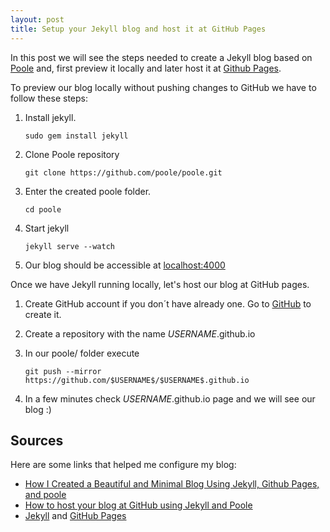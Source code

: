 ```yaml
---
layout: post
title: Setup your Jekyll blog and host it at GitHub Pages
---
```


In this post we will see the steps needed to create a Jekyll blog based on [Poole](http://getpoole.com/) and, first preview it locally and later host it at [Github Pages](https://pages.github.com/). 

To preview our blog locally without pushing changes to GitHub we have to follow these steps:

1. Install jekyll. 

	```
	sudo gem install jekyll
	```
2. Clone Poole repository

   ```
   git clone https://github.com/poole/poole.git
   ```
3. Enter the created poole folder.

   ```
   cd poole
   ```
4. Start jekyll
   
   ```
   jekyll serve --watch
   ```
5. Our blog should be accessible at [localhost:4000](http://localhost:4000)

Once we have Jekyll running locally, let's host our blog at GitHub pages. 

1. Create GitHub account if you don´t have already one. Go to [GitHub](www.github.com) to create it.

2. Create a repository with the name $USERNAME$.github.io

3. In our poole/ folder execute 

	```
	git push --mirror https://github.com/$USERNAME$/$USERNAME$.github.io
	```
	
4. In a few minutes check $USERNAME$.github.io page and we will see our blog :)

## Sources
Here are some links that helped me configure my blog:

* [How I Created a Beautiful and Minimal Blog Using Jekyll, Github Pages, and poole](http://joshualande.com/jekyll-github-pages-poole/)
* [How to host your blog at GitHub using Jekyll and Poole](http://byverdu.github.io/how-to-host-your-blog-at-github-using-jekyll-and-poole/)
* [Jekyll](http://jekyllrb.com/) and [GitHub Pages](https://pages.github.com/)

